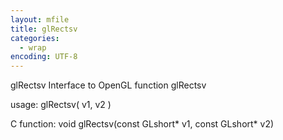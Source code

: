 ```yaml
---
layout: mfile
title: glRectsv
categories:
  - wrap
encoding: UTF-8
---
```


glRectsv  Interface to OpenGL function glRectsv

usage:  glRectsv( v1, v2 )

C function:  void glRectsv(const GLshort\* v1, const GLshort\* v2)